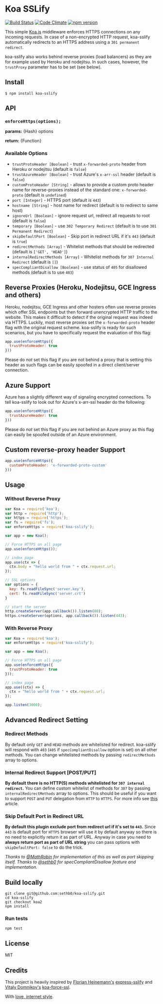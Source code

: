 # Koa SSLify
[![Build Status](https://travis-ci.org/turboMaCk/koa-sslify.svg?branch=master)](https://travis-ci.org/turboMaCk/koa-sslify)
[![Code Climate](https://codeclimate.com/github/turboMaCk/koa-sslify/badges/gpa.svg)](https://codeclimate.com/github/turboMaCk/koa-sslify)
[![npm version](https://badge.fury.io/js/koa-sslify.svg)](https://badge.fury.io/js/koa-sslify)

This simple [Koa.js](http://koajs.com/) middleware enforces HTTPS connections on any incoming requests.
In case of a non-encrypted HTTP request, koa-sslify automatically redirects to an HTTPS address using a `301 permanent redirect`.

koa-sslify also works behind reverse proxies (load balancers) as they are for example used by Heroku and nodejitsu.
In such cases, however, the `trustProxy` parameter has to be set (see below).

## Install
```
$ npm install koa-sslify
```

## API

### `enforceHttps(options);`
**params:** {Hash} options

**return:** {Function}

### Available Options
*   `trustProtoHeader [Boolean]` - trust `x-forwarded-proto` header from Heroku or nodejitsu (default is `false`)
*   `trustAzureHeader [Boolean]` - trust Azure's `x-arr-ssl` header (default is `false`)
*   `customProtoHeader [String]` - allows to provide a custom proto header name for reverse-proxies instead of the standard one: `x-forwarded-proto` (default is `undefined`)
*   `port [Integer]` - HTTPS port (default is `443`)
*   `hostname [String]` - host name for redirect (default is to redirect to same host)
*   `ignoreUrl [Boolean]` - ignore request url, redirect all requests to root (default is `false`)
*   `temporary [Boolean]` - use `302 Temporary Redirect` (default is to use `301 Permanent Redirect`)
*   `skipDefaultPort [Boolean]` - Skip port in redirect URL if it's `443` (default is `true`)
*   `redirectMethods [Array]` - Whitelist methods that should be redirected (default is `['GET', 'HEAD']`)
*   `internalRedirectMethods [Array]` - Whitelist methods for `307 Internal Redirect` (default is `[]`)
*   `specCompliantDisallow [Boolean]` - use status of `405` for disallowed methods (default is to use `403`)

## Reverse Proxies (Heroku, Nodejitsu, GCE Ingress and others)

Heroku, nodejitsu, GCE Ingress and other hosters often use reverse proxies which offer SSL endpoints but then forward unencrypted HTTP traffic to the website. This makes it difficult to detect if the original request was indeed via HTTPS. Luckily, most reverse proxies set the `x-forwarded-proto` header flag with the original request scheme. koa-sslify is ready for such scenarios, but you have to specifically request the evaluation of this flag:

```javascript
app.use(enforceHttps({
  trustProtoHeader: true
}))
```

Please do *not* set this flag if you are not behind a proxy that is setting this header as such flags can be easily spoofed in a direct client/server connection.

## Azure Support

Azure has a slightly different way of signaling encrypted connections. To tell koa-sslify to look out for Azure's x-arr-ssl header do the following:

```javascript
app.use(enforceHttps({
  trustAzureHeader: true
}))
```

Please do *not* set this flag if you are not behind an Azure proxy as this flag can easily be spoofed outside of an Azure environment.

## Custom reverse-proxy header Support

```javascript
app.use(enforceHttps({
  customProtoHeader: 'x-forwarded-proto-custom'
}))
```

## Usage

### Without Reverse Proxy
```javascript
var Koa = require('koa');
var http = require('http');
var https = require('https');
var fs = require('fs');
var enforceHttps = require('koa-sslify');

var app = new Koa();

// Force HTTPS on all page
app.use(enforceHttps());

// index page
app.use(ctx => {
  ctx.body = "hello world from " + ctx.request.url;
});

// SSL options
var options = {
  key: fs.readFileSync('server.key'),
  cert: fs.readFileSync('server.crt')
}

// start the server
http.createServer(app.callback()).listen(80);
https.createServer(options, app.callback()).listen(443);
```

### With Reverse Proxy
```javascript
var Koa = require('koa');
var enforceHttps = require('koa-sslify');

var app = new Koa();

// Force HTTPS on all page
app.use(enforceHttps({
  trustProtoHeader: true
}));

// index page
app.use((ctx) => {
  ctx = "hello world from " + ctx.request.url;
});

app.listen(3000);
```

## Advanced Redirect Setting

### Redirect Methods
By default only `GET` and `HEAD` methods are whitelisted for redirect.
koa-sslify will respond with `403` (`405` if `specCompliantDisallow` option is set) on all other methods.
You can change whitelisted methods by passing `redirectMethods` array to options.

### Internal Redirect Support \[POST/PUT\]
**By default there is no HTTP(S) methods whitelisted for `307 internal redirect`.**
You can define custom whitelist of methods for `307` by passing `internalRedirectMethods` array to options.
This should be useful if you want to support `POST` and `PUT` delegation from `HTTP` to `HTTPS`.
For more info see [this](http://www.checkupdown.com/status/E307.html) article.

### Skip Default Port in Redirect URL
**By default this plugin exclude port from redirect url if it's set to `443`.**
Since `443` is default port for `HTTPS` browser will use it by default anyway so there
is no need to explicitly return it as part of URL. Anyway in case you need to **always return port as part of URL string**
you can pass options with `skipDefaultPort: false` to do the trick.

*Thanks to [@MathRobin](https://github.com/MathRobin) for implementation of this as well as port skipping itself. Thanks to [@sethb0](https://github.com/sethb0) for specCompliantDisallow feature and implementation.*

## Build locally
```
git clone git@github.com:sethb0/koa-sslify.git
cd koa-sslify
git checkout koa2
npm install
```

### Run tests
```
npm test
```

## License
MIT

## Credits
This project is heavily inspired by [Florian Heinemann's](https://github.com/florianheinemann) [express-sslify](https://github.com/florianheinemann/express-sslify)
and [Vitaly Domnikov's](https://github.com/dotcypress) [koa-force-ssl](https://github.com/dotcypress/koa-force-ssl).

With [love, internet style](https://www.youtube.com/watch?v=Xe1TZaElTAs).
